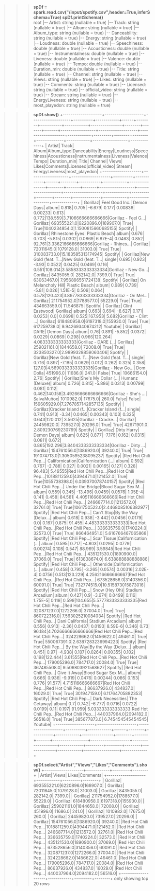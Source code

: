 >>> **spDf = spark.read.csv("/input/spotify.csv",header=True,inferSchema=True)**
>>> **spDf.printSchema()**                                                          
root
 |-- Artist: string (nullable = true)
 |-- Track: string (nullable = true)
 |-- Album: string (nullable = true)
 |-- Album_type: string (nullable = true)
 |-- Danceability: string (nullable = true)
 |-- Energy: string (nullable = true)
 |-- Loudness: double (nullable = true)
 |-- Speechiness: double (nullable = true)
 |-- Acousticness: double (nullable = true)
 |-- Instrumentalness: double (nullable = true)
 |-- Liveness: double (nullable = true)
 |-- Valence: double (nullable = true)
 |-- Tempo: double (nullable = true)
 |-- Duration_min: double (nullable = true)
 |-- Title: string (nullable = true)
 |-- Channel: string (nullable = true)
 |-- Views: string (nullable = true)
 |-- Likes: string (nullable = true)
 |-- Comments: string (nullable = true)
 |-- Licensed: string (nullable = true)
 |-- official_video: string (nullable = true)
 |-- Stream: string (nullable = true)
 |-- EnergyLiveness: string (nullable = true)
 |-- most_playedon: string (nullable = true)

>>> **spDf.show()**
+--------------------+--------------------+--------------------+----------+------------+------+--------+-----------+------------+----------------+--------+-------+-------+------------------+--------------------+--------------------+------------+---------+--------+--------+--------------+------------+------------------+-------------+
|              Artist|               Track|               Album|Album_type|Danceability|Energy|Loudness|Speechiness|Acousticness|Instrumentalness|Liveness|Valence|  Tempo|      Duration_min|               Title|             Channel|       Views|    Likes|Comments|Licensed|official_video|      Stream|    EnergyLiveness|most_playedon|
+--------------------+--------------------+--------------------+----------+------------+------+--------+-----------+------------+----------------+--------+-------+-------+------------------+--------------------+--------------------+------------+---------+--------+--------+--------------+------------+------------------+-------------+
|            Gorillaz|      Feel Good Inc.|          Demon Days|     album|       0.818| 0.705|  -6.679|      0.177|     0.00836|         0.00233|   0.613|  0.772|138.559|3.7106666666666666|Gorillaz - Feel G...|            Gorillaz| 693555221.0|6220896.0|169907.0|    True|          True|1040234854.0|1.1500815660685155|      Spotify|
|            Gorillaz|     Rhinestone Eyes|       Plastic Beach|     album|       0.676| 0.703|  -5.815|     0.0302|      0.0869|         6.87E-4|  0.0463|  0.852| 92.761|3.3362166666666666|Gorillaz - Rhines...|            Gorillaz|  72011645.0|1079128.0| 31003.0|    True|          True| 310083733.0|15.183585313174945|      Spotify|
|            Gorillaz|New Gold (feat. T...|New Gold (feat. T...|    single|       0.695| 0.923|   -3.93|     0.0522|      0.0425|          0.0469|   0.116|  0.551|108.014|3.5858333333333334|Gorillaz - New Go...|            Gorillaz|   8435055.0| 282142.0|  7399.0|    True|          True|  63063467.0| 7.956896551724138|      Spotify|
|            Gorillaz|  On Melancholy Hill|       Plastic Beach|     album|       0.689| 0.739|   -5.81|      0.026|     1.51E-5|           0.509|   0.064|  0.578|120.423|3.8977833333333334|Gorillaz - On Mel...|            Gorillaz| 211754952.0|1788577.0| 55229.0|    True|          True| 434663559.0|         11.546875|      Spotify|
|            Gorillaz|      Clint Eastwood|            Gorillaz|     album|       0.663| 0.694|  -8.627|      0.171|      0.0253|             0.0|  0.0698|  0.525|167.953|             5.682|Gorillaz - Clint ...|            Gorillaz| 618480958.0|6197318.0|155930.0|    True|          True| 617259738.0|  9.94269340974212|      Youtube|
|            Gorillaz|                DARE|          Demon Days|     album|        0.76| 0.891|  -5.852|     0.0372|      0.0229|          0.0869|   0.298|  0.966|120.264| 4.083333333333333|Gorillaz - DARE (...|            Gorillaz| 259021161.0|1844658.0| 72008.0|    True|          True| 323850327.0|2.9899328859060406|      Spotify|
|            Gorillaz|New Gold (feat. T...|New Gold (feat. T...|    single|       0.716| 0.897|  -7.185|     0.0629|       0.012|           0.262|   0.325|  0.358| 127.03|4.5690333333333335|Gorillaz - New Go...|           Dom Dolla|    451996.0|  11686.0|   241.0|   False|          True|  10666154.0|              2.76|      Spotify|
|            Gorillaz|She's My Collar (...|     Humanz (Deluxe)|     album|       0.726| 0.815|  -5.886|     0.0313|     0.00799|           0.081|   0.112|  0.462|140.158|3.4926666666666666|Gorillaz - She's ...|          SalvaMuñox|   1010982.0|  17675.0|   260.0|   False|         False| 159605929.0|7.2767857142857135|      Spotify|
|            Gorillaz|Cracker Island (f...|Cracker Island (f...|    single|       0.741| 0.913|   -3.34|     0.0465|     0.00343|           0.103|   0.325|  0.643|120.012|            3.5625|Gorillaz - Cracke...|            Gorillaz|  24459820.0| 739527.0| 20296.0|    True|          True|  42671901.0| 2.809230769230769|      Spotify|
|            Gorillaz|         Dirty Harry|          Demon Days|     album|       0.625| 0.877|  -7.176|      0.162|      0.0315|          0.0811|   0.672|  0.865|192.296|3.8404333333333334|Gorillaz - Dirty ...|            Gorillaz| 154761056.0|1386920.0| 39240.0|    True|          True| 191074713.0|1.3050595238095237|      Spotify|
|Red Hot Chili Pep...|     Californication|Californication (...|     album|       0.592| 0.767|  -2.788|      0.027|      0.0021|         0.00165|   0.127|  0.328| 96.483|           5.49555|Red Hot Chili Pep...|Red Hot Chili Pep...|1018811259.0|4394471.0|121452.0|    True|          True|1055738398.0| 6.039370078740157|      Spotify|
|Red Hot Chili Pep...|    Under the Bridge|Blood Sugar Sex M...|     album|       0.559| 0.345| -13.496|     0.0459|      0.0576|         1.05E-4|   0.141|  0.458| 84.581| 4.405116666666666|Red Hot Chili Pep...|Red Hot Chili Pep...| 246687714.0|1213572.0| 32761.0|    True|          True|1061750522.0|2.4468085106382977|      Spotify|
|Red Hot Chili Pep...|          Can't Stop|By the Way (Delux...|     album|       0.618| 0.938|  -3.442|     0.0456|      0.0179|             0.0|   0.167|  0.875| 91.455| 4.483333333333333|Red Hot Chili Pep...|Red Hot Chili Pep...| 336635759.0|1740224.0| 32573.0|    True|          True| 866464951.0| 5.616766467065868|      Spotify|
|Red Hot Chili Pep...|         Scar Tissue|Californication (...|     album|       0.595| 0.717|  -4.803|     0.0295|      0.0779|         0.00274|   0.108|  0.547| 88.969|           3.59845|Red Hot Chili Pep...|Red Hot Chili Pep...| 435121530.0|1890900.0| 37069.0|    True|          True| 613838674.0| 6.638888888888888|      Spotify|
|Red Hot Chili Pep...|           Otherside|Californication (...|     album|       0.458| 0.795|  -3.265|     0.0574|     0.00316|         2.02E-4|  0.0756|  0.513|123.229| 4.256216666666667|Red Hot Chili Pep...|Red Hot Chili Pep...| 673528656.0|3140356.0| 60091.0|    True|          True| 732774515.0|10.515873015873016|      Spotify|
|Red Hot Chili Pep...|       Snow (Hey Oh)|    Stadium Arcadium|     album|       0.427|   0.9|  -3.674|     0.0499|       0.116|         1.75E-5|   0.119|  0.599|104.655|5.5777833333333335|Red Hot Chili Pep...|Red Hot Chili Pep...| 320871237.0|1272266.0| 37004.0|    True|          True| 860722316.0| 7.563025210084034|      Spotify|
|Red Hot Chili Pep...|     Dani California|    Stadium Arcadium|     album|       0.556| 0.913|   -2.36|     0.0437|      0.0193|         8.59E-6|   0.346|   0.73| 96.184|4.7026666666666666|Red Hot Chili Pep...|Red Hot Chili Pep...| 324228662.0|1456622.0| 49461.0|    True|          True| 550067391.0|2.6387283236994223|      Spotify|
|Red Hot Chili Pep...|          By the Way|By the Way (Delux...|     album|       0.451|  0.97|  -4.938|      0.107|      0.0264|         0.00355|   0.102|  0.198|122.444|           3.61555|Red Hot Chili Pep...|Red Hot Chili Pep...| 179005296.0| 784717.0| 20084.0|    True|          True| 367485508.0| 9.509803921568627|      Spotify|
|Red Hot Chili Pep...|        Give It Away|Blood Sugar Sex M...|     album|       0.666| 0.936|  -9.919|     0.0476|     0.00244|           0.086|   0.153|  0.776| 91.577| 4.715116666666667|Red Hot Chili Pep...|Red Hot Chili Pep...|  86637926.0| 434837.0| 16029.0|    True|          True| 301947159.0|  6.11764705882353|      Spotify|
|Red Hot Chili Pep...|    Dark Necessities|         The Getaway|     album|         0.7| 0.742|  -6.777|     0.0716|      0.0722|          0.0199|    0.11|  0.197| 91.959| 5.033333333333333|Red Hot Chili Pep...|Red Hot Chili Pep...| 440037964.0|2094182.0| 56516.0|    True|          True| 385677873.0| 6.745454545454545|      Youtube|
+--------------------+--------------------+--------------------+----------+------------+------+--------+-----------+------------+----------------+--------+-------+-------+------------------+--------------------+--------------------+------------+---------+--------+--------+--------------+------------+------------------+-------------+

>>> **spDf.select("Artist","Views","Likes","Comments").show()**
+--------------------+------------+---------+--------+
|              Artist|       Views|    Likes|Comments|
+--------------------+------------+---------+--------+
|            Gorillaz| 693555221.0|6220896.0|169907.0|
|            Gorillaz|  72011645.0|1079128.0| 31003.0|
|            Gorillaz|   8435055.0| 282142.0|  7399.0|
|            Gorillaz| 211754952.0|1788577.0| 55229.0|
|            Gorillaz| 618480958.0|6197318.0|155930.0|
|            Gorillaz| 259021161.0|1844658.0| 72008.0|
|            Gorillaz|    451996.0|  11686.0|   241.0|
|            Gorillaz|   1010982.0|  17675.0|   260.0|
|            Gorillaz|  24459820.0| 739527.0| 20296.0|
|            Gorillaz| 154761056.0|1386920.0| 39240.0|
|Red Hot Chili Pep...|1018811259.0|4394471.0|121452.0|
|Red Hot Chili Pep...| 246687714.0|1213572.0| 32761.0|
|Red Hot Chili Pep...| 336635759.0|1740224.0| 32573.0|
|Red Hot Chili Pep...| 435121530.0|1890900.0| 37069.0|
|Red Hot Chili Pep...| 673528656.0|3140356.0| 60091.0|
|Red Hot Chili Pep...| 320871237.0|1272266.0| 37004.0|
|Red Hot Chili Pep...| 324228662.0|1456622.0| 49461.0|
|Red Hot Chili Pep...| 179005296.0| 784717.0| 20084.0|
|Red Hot Chili Pep...|  86637926.0| 434837.0| 16029.0|
|Red Hot Chili Pep...| 440037964.0|2094182.0| 56516.0|
+--------------------+------------+---------+--------+
only showing top 20 rows
